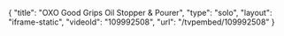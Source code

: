 {
    "title": "OXO Good Grips Oil Stopper &amp; Pourer",
    "type": "solo",
    "layout": "iframe-static",
    "videoId": "109992508",
    "url": "\/tvpembed\/109992508"
}
